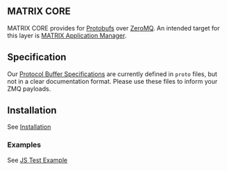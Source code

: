 ## MATRIX CORE

MATRIX CORE provides for [Protobufs](https://developers.google.com/protocol-buffers/) over [ZeroMQ](http://zeromq.org/). An intended target for this layer is [MATRIX Application Manager](http://github.com/matrix-io/matrix-os).

## Specification
Our [Protocol Buffer Specifications](http://github.com/matrix-io/protocol-buffers) are currently defined in `proto` files, but not in a clear documentation format. Please use these files to inform your ZMQ payloads.

## Installation
See [Installation](getting-started/installation.md)

### Examples
See [JS Test Example](examples/tests.md)
